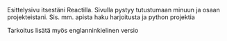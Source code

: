 Esittelysivu itsestäni Reactilla. Sivulla pystyy tutustumaan minuun ja osaan projekteistani. Sis. mm. apista haku harjoitusta ja python projektia

Tarkoitus lisätä myös englanninkielinen versio
